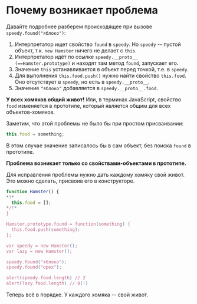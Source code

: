 # Почему возникает проблема

Давайте подробнее разберем происходящее при вызове `speedy.found("яблоко")`:

1. Интерпретатор ищет свойство `found` в `speedy`. Но `speedy` -- пустой объект, т.к. `new Hamster` ничего не делает с `this`.
2. Интерпретатор идёт по ссылке `speedy.__proto__ (==Hamster.prototype)` и находят там метод `found`, запускает его.
3. Значение `this` устанавливается в объект перед точкой, т.е. в `speedy`.
4. Для выполнения `this.food.push()` нужно найти свойство `this.food`. Оно отсутствует в `speedy`, но есть в `speedy.__proto__`.
5. Значение `"яблоко"` добавляется в `speedy.__proto__.food`.

**У всех хомяков общий живот!** Или, в терминах JavaScript, свойство `food` изменяется в прототипе, который является общим для всех объектов-хомяков.

Заметим, что этой проблемы не было бы при простом присваивании:

```js
this.food = something;
```

В этом случае значение записалось бы в сам объект, без поиска `found` в прототипе.

**Проблема возникает только со свойствами-объектами в прототипе.**

Для исправления проблемы нужно дать каждому хомяку свой живот. Это можно сделать, присвоив его в конструкторе.

```js run
function Hamster() {
*!*
  this.food = [];
*/!*
}

Hamster.prototype.found = function(something) {
  this.food.push(something);
};

var speedy = new Hamster();
var lazy = new Hamster();

speedy.found("яблоко");
speedy.found("орех");

alert(speedy.food.length) // 2
alert(lazy.food.length) // 0(!)
```

Теперь всё в порядке. У каждого хомяка -- свой живот.
